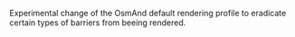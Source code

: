 
Experimental change of the OsmAnd default rendering profile to 
eradicate certain types of barriers from beeing rendered.

